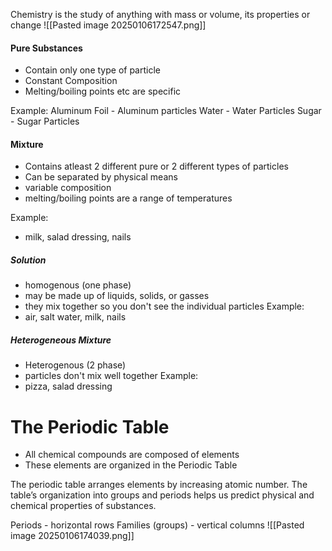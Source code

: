 Chemistry is the study of anything with mass or volume, its properties or change
![[Pasted image 20250106172547.png]]
#### Pure Substances
- Contain only one type of particle
- Constant Composition
- Melting/boiling points etc are specific

Example:
Aluminum Foil - Aluminum particles
Water - Water Particles
Sugar - Sugar Particles

#### Mixture
- Contains atleast 2 different pure or 2 different types of particles
- Can be separated by physical means
- variable composition
- melting/boiling points are a range of temperatures

Example:
- milk, salad dressing, nails

##### Solution
- homogenous (one phase)
- may be made up of liquids, solids, or gasses
- they mix together so you don't see the individual particles
Example:
- air, salt water, milk, nails

##### Heterogeneous Mixture
- Heterogenous (2 phase)
- particles don't mix well together
Example:
- pizza, salad dressing


# The Periodic Table
- All chemical compounds are composed of elements
- These elements are organized in the Periodic Table

The periodic table arranges elements by increasing atomic number. The table’s organization into groups and periods helps us predict physical and chemical properties of substances.

Periods - horizontal rows
Families (groups) - vertical columns
![[Pasted image 20250106174039.png]]